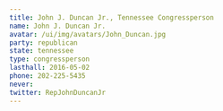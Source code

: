 ```yaml
---
title: John J. Duncan Jr., Tennessee Congressperson
name: John J. Duncan Jr.
avatar: /ui/img/avatars/John_Duncan.jpg
party: republican
state: tennessee
type: congressperson
lasthall: 2016-05-02
phone: 202-225-5435
never: 
twitter: RepJohnDuncanJr
---
```

